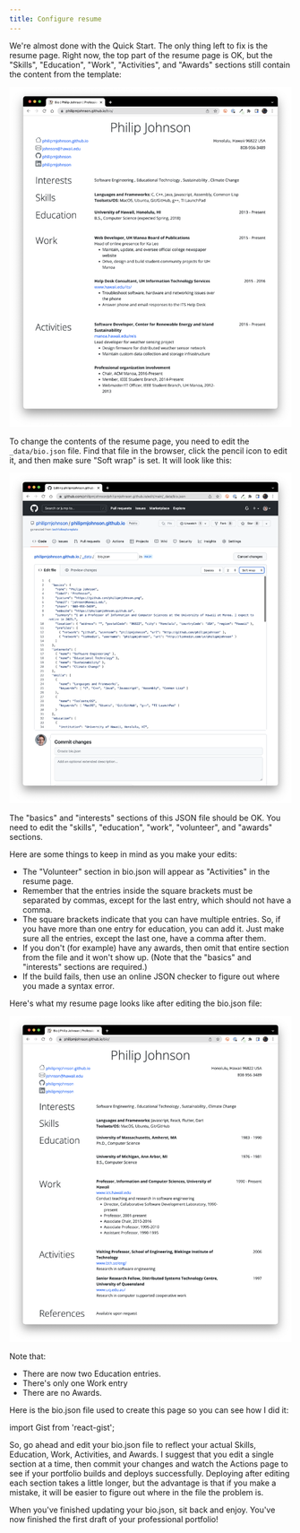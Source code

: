 ```yaml
---
title: Configure resume
---
```



We're almost done with the Quick Start.  The only thing left to fix is the resume page.  Right now, the top part of the resume page is OK, but the "Skills", "Education", "Work", "Activities", and "Awards" sections still contain the content from the template:

![](/img/quickstart/portfolio-original-resume.png)

To change the contents of the resume page, you need to edit the `_data/bio.json` file.  Find that file in the browser, click the pencil icon to edit it, and then make sure "Soft wrap" is set. It will look like this:

![](/img/quickstart/portfolio-resume-edit.png)

The "basics" and "interests" sections of this JSON file should be OK. You need to edit the "skills", "education", "work", "volunteer", and "awards" sections.

Here are some things to keep in mind as you make your edits:

* The "Volunteer" section in bio.json will appear as "Activities" in the resume page.
* Remember that the entries inside the square brackets must be separated by commas, except for the last entry, which should not have a comma.
* The square brackets indicate that you can have multiple entries. So, if you have more than one entry for education, you can add it. Just make sure all the entries, except the last one, have a comma after them.
* If you don't (for example) have any awards, then omit that entire section from the file and it won't show up. (Note that the "basics" and "interests" sections are required.)
* If the build fails, then use an online JSON checker to figure out where you made a syntax error.


Here's what my resume page looks like after editing the bio.json file:

![](/img/quickstart/updated-resume.png)

Note that:
* There are now two Education entries.
* There's only one Work entry
* There are no Awards.

Here is the bio.json file used to create this page so you can see how I did it:

import Gist from 'react-gist';

<Gist id="06912b9e8bca5eea6e40d6473cfa3525" />

So, go ahead and edit your bio.json file to reflect your actual Skills, Education, Work, Activities, and Awards. I suggest that you edit a single section at a time, then commit your changes and watch the Actions page to see if your portfolio builds and deploys successfully. Deploying after editing each section takes a little longer, but the advantage is that if you make a mistake, it will be easier to figure out where in the file the problem is.

When you've finished updating your bio.json, sit back and enjoy. You've now finished the first draft of your professional portfolio!
